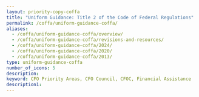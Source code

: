 ```yaml
---
layout: priority-copy-coffa
title: "Uniform Guidance: Title 2 of the Code of Federal Regulations"
permalink: /coffa/uniform-guidance-coffa/
aliases:
  - /coffa/uniform-guidance-coffa/overview/
  - /coffa/uniform-guidance-coffa/revisions-and-resources/
  - /coffa/uniform-guidance-coffa/2024/
  - /coffa/uniform-guidance-coffa/2020/
  - /coffa/uniform-guidance-coffa/2013/
type: uniform-guidance-coffa
number_of_icons: 5
description: 
keyword: CFO Priority Areas, CFO Council, CFOC, Financial Assistance
description1:
---
```




